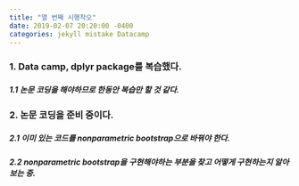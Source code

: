 ```yaml
---
title: "열 번째 시행착오"
date: 2019-02-07 20:20:00 -0400
categories: jekyll mistake Datacamp
---
```


### 1. Data camp, dplyr package를 복습했다. 
##### 1.1 논문 코딩을 해야하므로 한동안 복습만 할 것 같다. 

### 2. 논문 코딩을 준비 중이다. 
##### 2.1 이미 있는 코드를 nonparametric bootstrap으로 바꿔야 한다. 
##### 2.2 nonparametric bootstrap을 구현해야하는 부분을 찾고 어떻게 구현하는지 알아보는 중. 


